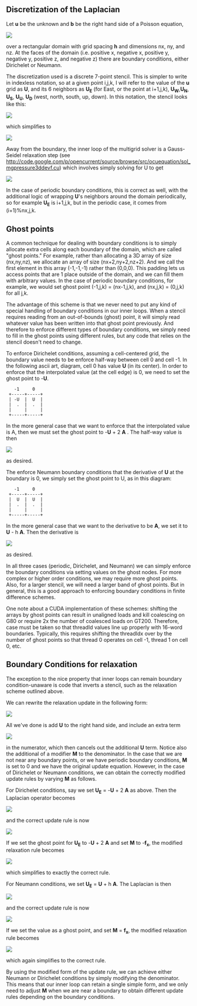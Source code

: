 ## Discretization of the Laplacian ##

Let **u** be the unknown and **b** be the right hand side of a Poisson equation,

<img src='http://latex.codecogs.com/gif.latex?f_x \frac{\partial^2 u}{\partial x^2} + f_y \frac{\partial^2 u}{\partial y^2}  + f_z \frac{\partial^2 U}{\partial z^2} = B%.png' />

over a rectangular domain with grid spacing **h** and dimensions nx, ny, and nz.  At the faces of the domain (i.e. positive x, negative x, positive y, negative y, positive z, and negative z) there are boundary conditions, either Dirichelet or Neumann.

The discretization used is a discrete 7-point stencil.  This is simpler to write in indexless notation, so at a given point i,j,k, I will refer to the value of the **u** grid as **U**, and its 6 neighbors as **U<sub>E</sub>** (for East, or the point at i+1,j,k), **U<sub>W</sub>**,**U<sub>N</sub>**, **U<sub>S</sub>**, **U<sub>U</sub>**, **U<sub>D</sub>** (west, north, south, up, down).  In this notation, the stencil looks like this:

<img src='http://latex.codecogs.com/gif.latex?B =\frac{f_x \left((U_E - U) -(U - U_W)\right)}{h^2} + \frac{f_y \left((U_N - U) -(U - U_S)\right)}{h^2} + \frac{f_z \left((U_U - U) -(U - U_D)\right)}{h^2}%.png' />

which simplifies to

<img src='http://latex.codecogs.com/gif.latex?\frac{1}{h^2} (f_x (U_E + U_W) + f_y(U_N + U_S) + f_z(U_U + U_D) - (2f_x + 2f_y + 2f_z)U) = B%.png' />


Away from the boundary, the inner loop of the multigrid solver is a Gauss-Seidel relaxation step (see http://code.google.com/p/opencurrent/source/browse/src/ocuequation/sol_mgpressure3ddevf.cu) which involves simply solving for U to get

<img src='http://latex.codecogs.com/gif.latex?U = \frac{-h^2 B + f_x (U_E + U_W) + f_y(U_N + U_S) + f_z(U_U + U_D)}{(2f_x + 2f_y + 2f_z)}%.png' />

In the case of periodic boundary conditions, this is correct as well, with the additional logic of wrapping **U**'s neighbors around the domain periodically, so for example **U<sub>E</sub>** is i+1,j,k, but in the periodic case, it comes from (i+1)%nx,j,k.

## Ghost points ##

A common technique for dealing with boundary conditions is to simply allocate extra cells along each boundary of the domain, which are called "ghost points."  For example, rather than allocating a 3D array of size (nx,ny,nz), we allocate an array of size (nx+2,ny+2,nz+2).  And we call the first element in this array (-1,-1,-1) rather than (0,0,0).  This padding lets us access points that are 1 place outside of the domain, and we can fill them with arbitrary values.  In the case of periodic boundary conditions, for example, we would set ghost point (-1,j,k) = (nx-1,j,k), and (nx,j,k) = (0,j,k) for all j,k.

The advantage of this scheme is that we never need to put any kind of special handling of boundary conditions in our inner loops.  When a stencil requires reading from an out-of-bounds (ghost) point, it will simply read whatever value has been written into that ghost point previously.  And therefore to enforce different types of boundary conditions, we simply need to fill in the ghost points using different rules, but any code that relies on the stencil doesn't need to change.

To enforce Dirichelet conditions, assuming a cell-centered grid, the boundary value needs to be enforce half-way between cell 0 and cell -1.  In the following ascii art, diagram, cell 0 has value **U** (in its center).  In order to enforce that the interpolated value (at the cell edge) is 0, we need to set the ghost point to -**U**.

```
   -1     0
 +-----+-----+
 | -U  |  U  |
 |  .  |  .  |
 |     |     |
 +-----+-----+
```

In the more general case that we want to enforce that the interpolated value is A, then we must set the ghost point to -**U** + 2 **A** .  The half-way value is then

<img src='http://latex.codecogs.com/gif.latex?\frac{U + -U + 2A}{2} = A%.png' />


as desired.

The enforce Neumann boundary conditions that the derivative of **U** at the boundary is 0, we simply set the ghost point to U, as in this diagram:
```
   -1     0
 +-----+-----+
 |  U  |  U  |
 |  .  |  .  |
 |     |     |
 +-----+-----+
```
In the more general case that we want to the derivative to be **A**, we set it to **U** - h **A**.  Then the derivative is

<img src='http://latex.codecogs.com/gif.latex?\frac{U - (U-hA)}{h} = A%.png' />


as desired.

In all three cases (periodic, Dirichelet, and Neumann) we can simply enforce the boundary conditions via setting values on the ghost nodes.  For more complex or higher order conditions, we may require more ghost points.  Also, for a larger stencil, we will need a larger band of ghost points.  But in general, this is a good approach to enforcing boundary conditions in finite difference schemes.

One note about a CUDA implementation of these schemes: shifting the arrays by ghost points can result in unaligned loads and kill coalescing on G80 or require 2x the number of coalesced loads on GT200.  Therefore, case must be taken so that threadId values line up properly with 16-word boundaries.  Typically, this requires shifting the threadIdx over by the number of ghost points so that thread 0 operates on cell -1, thread 1 on cell 0, etc.

## Boundary Conditions for relaxation ##

The exception to the nice property that inner loops can remain boundary condition-unaware is code that inverts a stencil, such as the relaxation scheme outlined above.

We can rewrite the relaxation update in the following form:

<img src='http://latex.codecogs.com/gif.latex?U = U + \frac{-h^2 B + f_x (U_E + U_W) + f_y(U_N + U_S) + f_z(U_U + U_D) - (2f_x + 2f_y + 2f_z)U}{(2f_x + 2f_y + 2f_z) + M}%.png' />


All we've done is add **U** to the right hand side, and include an extra term

<img src='http://latex.codecogs.com/gif.latex?-(2f_x + 2f_y + 2f_z)U%.png' />


in the numerator, which then cancels out the additional **U** term.  Notice also the additional of a modifier **M** to the denominator.  In the case that we are not near any boundary points, or we have periodic boundary conditions, **M** is set to 0 and we have the original update equation.  However, in the case of Dirichelet or Neumann conditions, we can obtain the correctly modified update rules by varying **M** as follows.

For Dirichelet conditions, say we set **U<sub>E</sub>** = -**U** + 2 **A** as above.  Then the Laplacian operator becomes

<img src='http://latex.codecogs.com/gif.latex?\frac{1}{h^2} (f_x (-U + 2A + U_W) + f_y(U_N + U_S) + f_z(U_U + U_D) - (2f_x + 2f_y + 2f_z)U) = B%.png' />


and the correct update rule is now

<img src='http://latex.codecogs.com/gif.latex?U = \frac{-h^2 B + f_x (2A + U_W) + f_y(U_N + U_S) + f_z(U_U + U_D)}{(2f_x + 2f_y + 2f_z)}%.png' />


If we set the ghost point for **U<sub>E</sub>** to -**U** + 2 **A** and set **M** to -**f<sub>x</sub>**, the modified relaxation rule becomes

<img src='http://latex.codecogs.com/gif.latex?U = U + \frac{-h^2 B + f_x (-U + 2A + U_W) + f_y(U_N + U_S) + f_z(U_U + U_D) - (2f_x + 2f_y + 2f_z)U}{(2f_x + 2f_y + 2f_z) - f_x}%.png' />


which simplifies to exactly the correct rule.

For Neumann conditions, we set **U<sub>E</sub>** = **U** + h **A**.  The Laplacian is then

<img src='http://latex.codecogs.com/gif.latex?\frac{1}{h^2} (f_x (U + hA + U_W) + f_y(U_N + U_S) + f_z(U_U + U_D) - (2f_x + 2f_y + 2f_z)U) = B%.png' />


and the correct update rule is now

<img src='http://latex.codecogs.com/gif.latex?U = \frac{-h^2 B + f_x (hA + U_W) + f_y(U_N + U_S) + f_z(U_U + U_D)}{(3f_x + 2f_y + 2f_z)}.%.png' />


If we set the value as a ghost point, and set **M** = **f<sub>x</sub>**, the modified relaxation rule becomes

<img src='http://latex.codecogs.com/gif.latex?U = U + \frac{-h^2 B + f_x (U + hA + U_W) + f_y(U_N + U_S) + f_z(U_U + U_D) - (2f_x + 2f_y + 2f_z)U}{(2f_x + 2f_y + 2f_z) + f_x}%.png' />


which again simplifies to the correct rule.

By using the modified form of the update rule, we can achieve either Neumann or Dirichelet conditions by simply modifying the denominator.  This means that our inner loop can retain a single simple form, and we only need to adjust **M** when we are near a boundary to obtain different update rules depending on the boundary conditions.